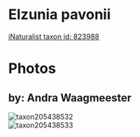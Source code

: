 
Elzunia pavonii
===============
  
[iNaturalist taxon id: 823988](https://www.inaturalist.org/taxa/823988)
# Photos

## by: Andra Waagmeester
  
![taxon205438532](https://inaturalist-open-data.s3.amazonaws.com/photos/220045255/medium.jpeg)  
![taxon205438533](https://inaturalist-open-data.s3.amazonaws.com/photos/220045272/medium.jpeg)
